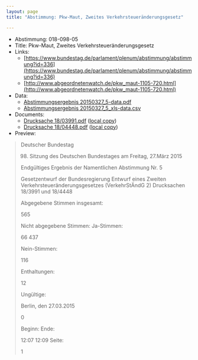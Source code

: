 ```yaml
---
layout: page
title: "Abstimmung: Pkw-Maut, Zweites Verkehrsteueränderungsgesetz"

---
```


* Abstimmung: 018-098-05
* Title: Pkw-Maut, Zweites Verkehrsteueränderungsgesetz
* Links: 
    * [https://www.bundestag.de/parlament/plenum/abstimmung/abstimmung?id=336](https://www.bundestag.de/parlament/plenum/abstimmung/abstimmung?id=336)
    * [http://www.abgeordnetenwatch.de/pkw_maut-1105-720.html](http://www.abgeordnetenwatch.de/pkw_maut-1105-720.html)
* Data: 
    * [Abstimmungsergebnis 20150327_5-data.pdf](/res/abstimmungsliste/20150327_5-data.pdf)
    * [Abstimmungsergebnis 20150327_5_xls-data.csv](/res/abstimmungsliste/analyses/20150327_5_xls-data.csv)
* Documents: 
    * [Drucksache 18/03991.pdf](http://dip21.bundestag.de/dip21/btd/18/039/1803991.pdf) ([local copy](/res/abstimmungsdaten/018-098-05/1803991.pdf))
    * [Drucksache 18/04448.pdf](http://dip21.bundestag.de/dip21/btd/18/044/1804448.pdf) ([local copy](/res/abstimmungsdaten/018-098-05/1804448.pdf))
* Preview: 
> Deutscher Bundestag
> 
> 98. Sitzung des Deutschen Bundestages
> am Freitag, 27.März 2015
> 
> Endgültiges Ergebnis der Namentlichen Abstimmung Nr. 5
> 
> Gesetzentwurf der Bundesregierung
> Entwurf eines Zweiten Verkehrsteueränderungsgesetzes (VerkehrStÄndG 2)
> Drucksachen 18/3991 und 18/4448
> 
> Abgegebene Stimmen insgesamt:
> 
> 565
> 
> Nicht abgegebene Stimmen:
> Ja-Stimmen:
> 
> 66
> 437
> 
> Nein-Stimmen:
> 
> 116
> 
> Enthaltungen:
> 
> 12
> 
> Ungültige:
> 
> Berlin, den 27.03.2015
> 
> 0
> 
> Beginn:
> Ende:
> 
> 12:07
> 12:09
> Seite:
> 
> 1
> 
> 
